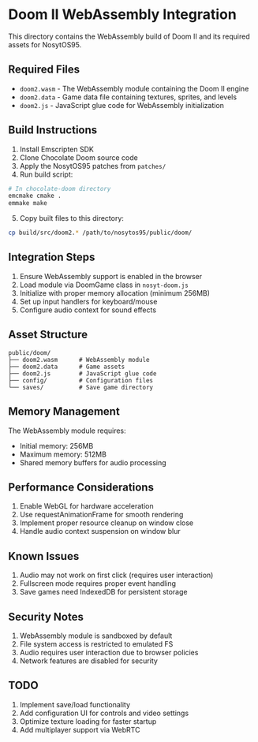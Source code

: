# Doom II WebAssembly Integration

This directory contains the WebAssembly build of Doom II and its required assets for NosytOS95.

## Required Files

- `doom2.wasm` - The WebAssembly module containing the Doom II engine
- `doom2.data` - Game data file containing textures, sprites, and levels
- `doom2.js` - JavaScript glue code for WebAssembly initialization

## Build Instructions

1. Install Emscripten SDK
2. Clone Chocolate Doom source code
3. Apply the NosytOS95 patches from `patches/`
4. Run build script:

```bash
# In chocolate-doom directory
emcmake cmake .
emmake make
```

5. Copy built files to this directory:
```bash
cp build/src/doom2.* /path/to/nosytos95/public/doom/
```

## Integration Steps

1. Ensure WebAssembly support is enabled in the browser
2. Load module via DoomGame class in `nosyt-doom.js`
3. Initialize with proper memory allocation (minimum 256MB)
4. Set up input handlers for keyboard/mouse
5. Configure audio context for sound effects

## Asset Structure

```
public/doom/
├── doom2.wasm      # WebAssembly module
├── doom2.data      # Game assets
├── doom2.js        # JavaScript glue code
├── config/         # Configuration files
└── saves/          # Save game directory
```

## Memory Management

The WebAssembly module requires:
- Initial memory: 256MB
- Maximum memory: 512MB
- Shared memory buffers for audio processing

## Performance Considerations

1. Enable WebGL for hardware acceleration
2. Use requestAnimationFrame for smooth rendering
3. Implement proper resource cleanup on window close
4. Handle audio context suspension on window blur

## Known Issues

1. Audio may not work on first click (requires user interaction)
2. Fullscreen mode requires proper event handling
3. Save games need IndexedDB for persistent storage

## Security Notes

1. WebAssembly module is sandboxed by default
2. File system access is restricted to emulated FS
3. Audio requires user interaction due to browser policies
4. Network features are disabled for security

## TODO

1. Implement save/load functionality
2. Add configuration UI for controls and video settings
3. Optimize texture loading for faster startup
4. Add multiplayer support via WebRTC